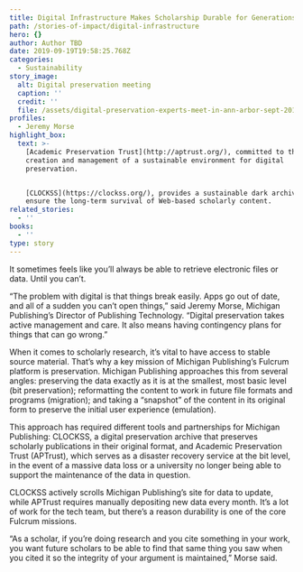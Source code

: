 ```yaml
---
title: Digital Infrastructure Makes Scholarship Durable for Generations
path: /stories-of-impact/digital-infrastructure
hero: {}
author: Author TBD
date: 2019-09-19T19:58:25.768Z
categories:
  - Sustainability
story_image:
  alt: Digital preservation meeting
  caption: ''
  credit: ''
  file: /assets/digital-preservation-experts-meet-in-ann-arbor-sept-2018.jpg
profiles:
  - Jeremy Morse
highlight_box:
  text: >-
    [Academic Preservation Trust](http://aptrust.org/), committed to the
    creation and management of a sustainable environment for digital
    preservation. 


    [CLOCKSS](https://clockss.org/), provides a sustainable dark archive to
    ensure the long-term survival of Web-based scholarly content.
related_stories:
  - ''
books:
  - ''
type: story
---
```

It sometimes feels like you’ll always be able to retrieve electronic files or data. Until you can’t. 

 “The problem with digital is that things break easily. Apps go out of date, and all of a sudden you can’t open things,” said Jeremy Morse, Michigan Publishing’s Director of Publishing Technology. “Digital preservation takes active management and care. It also means having contingency plans for things that can go wrong.”

When it comes to scholarly research, it’s vital to have access to stable source material. That’s why a key mission of Michigan Publishing’s Fulcrum platform is preservation. Michigan Publishing approaches this from several angles: preserving the data exactly as it is at the smallest, most basic level (bit preservation); reformatting the content to work in future file formats and programs (migration); and taking a “snapshot” of the content in its original form to preserve the initial user experience (emulation).

This approach has required different tools and partnerships for Michigan Publishing: CLOCKSS, a digital preservation archive that preserves scholarly publications in their original format, and Academic Preservation Trust (APTrust), which serves as a disaster recovery service at the bit level, in the event of a massive data loss or a university no longer being able to support the maintenance of the data in question.

CLOCKSS actively scrolls Michigan Publishing’s site for data to update, while APTrust requires manually depositing new data every month. It’s a lot of work for the tech team, but there’s a reason durability is one of the core Fulcrum missions.

“As a scholar, if you’re doing research and you cite something in your work, you want future scholars to be able to find that same thing you saw when you cited it so the integrity of your argument is maintained,” Morse said.
